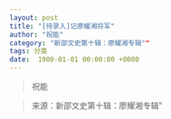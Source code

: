 ```yaml
---
layout: post
title: "[待录入]记廖耀湘将军"
author: "祝能"
category: "新邵文史第十辑：廖耀湘专辑""
tags: 分类
date:  1900-01-01 00:00:00 +0000
---
```

> 祝能



> 来源：新邵文史第十辑：廖耀湘专辑"